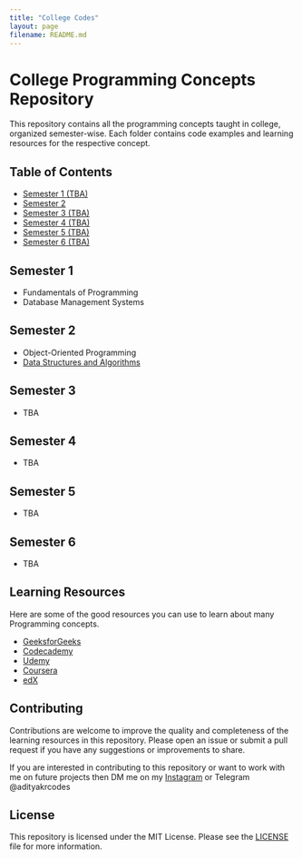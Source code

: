```yaml
---
title: "College Codes"
layout: page
filename: README.md
---
```

# College Programming Concepts Repository

This repository contains all the programming concepts taught in college, organized semester-wise. Each folder contains code examples and learning resources for the respective concept.

## Table of Contents

- [Semester 1 (TBA)](#semester-1)
- [Semester 2](#semester-2)
- [Semester 3 (TBA)](#semester-3)
- [Semester 4 (TBA)](#semester-4)
- [Semester 5 (TBA)](#semester-5)
- [Semester 6 (TBA)](#semester-6)

## Semester 1

- Fundamentals of Programming
- Database Management Systems

## Semester 2

- Object-Oriented Programming
- [Data Structures and Algorithms](_layouts/DSA.md)

## Semester 3

- TBA

## Semester 4

- TBA

## Semester 5

- TBA

## Semester 6

- TBA

## Learning Resources
Here are some of the good resources you can use to learn about many Programming concepts.

- [GeeksforGeeks](https://www.geeksforgeeks.org/)
- [Codecademy](https://www.codecademy.com/)
- [Udemy](https://www.udemy.com/)
- [Coursera](https://www.coursera.org/)
- [edX](https://www.edx.org/)

## Contributing

Contributions are welcome to improve the quality and completeness of the learning resources in this repository. Please open an issue or submit a pull request if you have any suggestions or improvements to share. 

If you are interested in contributing to this repository or want to work with me on future projects then DM me on my [Instagram](https://instagram.com/adityakrcodes) or Telegram @adityakrcodes


## License

This repository is licensed under the MIT License. Please see the [LICENSE](LICENSE) file for more information.
